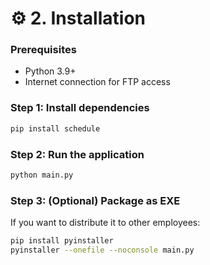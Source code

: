 # ⚙️ 2. Installation

### Prerequisites
- Python 3.9+
- Internet connection for FTP access

### Step 1: Install dependencies
```bash
pip install schedule
```

### Step 2: Run the application
```bash
python main.py
```

### Step 3: (Optional) Package as EXE
If you want to distribute it to other employees:
```bash
pip install pyinstaller
pyinstaller --onefile --noconsole main.py
```
